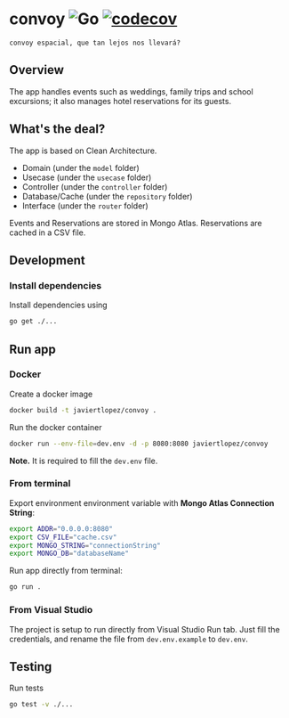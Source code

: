 # convoy    ![Go](https://github.com/javiertlopez/golang-bootcamp-2020/workflows/Go/badge.svg?branch=main)  [![codecov](https://codecov.io/gh/javiertlopez/golang-bootcamp-2020/branch/main/graph/badge.svg?token=8XM6UUO8UZ)](https://codecov.io/gh/javiertlopez/golang-bootcamp-2020)

    convoy espacial, que tan lejos nos llevará?

## Overview 

The app handles events such as weddings, family trips and school excursions; it also manages hotel reservations for its guests.

## What's the deal?

The app is based on Clean Architecture. 

- Domain (under the `model` folder)
- Usecase (under the `usecase` folder)
- Controller (under the `controller` folder)
- Database/Cache (under the `repository` folder)
- Interface (under the `router` folder)

Events and Reservations are stored in Mongo Atlas. Reservations are cached in a CSV file.

## Development

### Install dependencies

Install dependencies using
```bash
go get ./...
```

## Run app

### Docker

Create a docker image

```bash
docker build -t javiertlopez/convoy .
```

Run the docker container

```bash
docker run --env-file=dev.env -d -p 8080:8080 javiertlopez/convoy
```

**Note.** It is required to fill the `dev.env` file.

### From terminal
Export environment environment variable with **Mongo Atlas Connection String**:

```bash
export ADDR="0.0.0.0:8080"
export CSV_FILE="cache.csv"
export MONGO_STRING="connectionString"
export MONGO_DB="databaseName"
```

Run app directly from terminal:

```bash
go run .
```

### From Visual Studio

The project is setup to run directly from Visual Studio Run tab. Just fill the credentials, and rename the file from `dev.env.example` to `dev.env`.

## Testing

Run tests
```bash
go test -v ./...
```
